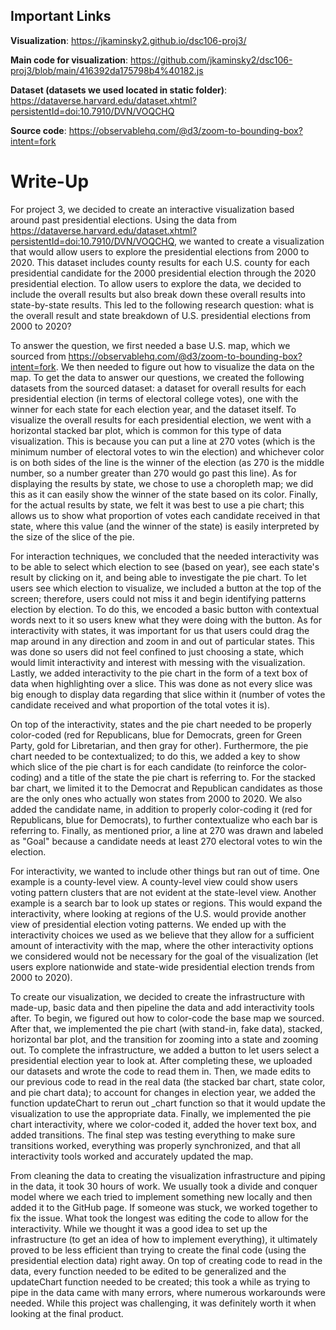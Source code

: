 ## Important Links

**Visualization**: https://jkaminsky2.github.io/dsc106-proj3/

**Main code for visualization**: https://github.com/jkaminsky2/dsc106-proj3/blob/main/416392da175798b4%40182.js

**Dataset (datasets we used located in static folder)**: https://dataverse.harvard.edu/dataset.xhtml?persistentId=doi:10.7910/DVN/VOQCHQ

**Source code**: https://observablehq.com/@d3/zoom-to-bounding-box?intent=fork

# Write-Up

For project 3, we decided to create an interactive visualization based around past presidential elections. Using the data from https://dataverse.harvard.edu/dataset.xhtml?persistentId=doi:10.7910/DVN/VOQCHQ, we wanted to create a visualization that would allow users to explore the presidential elections from 2000 to 2020. This dataset includes county results for each U.S. county for each presidential candidate for the 2000 presidential election through the 2020 presidential election. To allow users to explore the data, we decided to include the overall results but also break down these overall results into state-by-state results. This led to the following research question: what is the overall result and state breakdown of U.S. presidential elections from 2000 to 2020? 

To answer the question, we first needed a base U.S. map, which we sourced from https://observablehq.com/@d3/zoom-to-bounding-box?intent=fork. We then needed to figure out how to visualize the data on the map. To get the data to answer our questions, we created the following datasets from the sourced dataset: a dataset for overall results for each presidential election (in terms of electoral college votes), one with the winner for each state for each election year, and the dataset itself. To visualize the overall results for each presidential election, we went with a horizontal stacked bar plot, which is common for this type of data visualization. This is because you can put a line at 270 votes (which is the minimum number of electoral votes to win the election) and whichever color is on both sides of the line is the winner of the election (as 270 is the middle number, so a number greater than 270 would go past this line). As for displaying the results by state, we chose to use a choropleth map; we did this as it can easily show the winner of the state based on its color. Finally, for the actual results by state, we felt it was best to use a pie chart; this allows us to show what proportion of votes each candidate received in that state, where this value (and the winner of the state) is easily interpreted by the size of the slice of the pie.

For interaction techniques, we concluded that the needed interactivity was to be able to select which election to see (based on year), see each state's result by clicking on it, and being able to investigate the pie chart. To let users see which election to visualize, we included a button at the top of the screen; therefore, users could not miss it and begin identifying patterns election by election. To do this, we encoded a basic button with contextual words next to it so users knew what they were doing with the button. As for interactivity with states, it was important for us that users could drag the map around in any direction and zoom in and out of particular states. This was done so users did not feel confined to just choosing a state, which would limit interactivity and interest with messing with the visualization. Lastly, we added interactivity to the pie chart in the form of a text box of data when highlighting over a slice. This was done as not every slice was big enough to display data regarding that slice within it (number of votes the candidate received and what proportion of the total votes it is).

On top of the interactivity, states and the pie chart needed to be properly color-coded (red for Republicans, blue for Democrats, green for Green Party, gold for Libretarian, and then gray for other). Furthermore, the pie chart needed to be contextualized; to do this, we added a key to show which slice of the pie chart is for each candidate (to reinforce the color-coding) and a title of the state the pie chart is referring to. For the stacked bar chart, we limited it to the Democrat and Republican candidates as those are the only ones who actually won states from 2000 to 2020. We also added the candidate name, in addition to properly color-coding it (red for Republicans, blue for Democrats), to further contextualize who each bar is referring to. Finally, as mentioned prior, a line at 270 was drawn and labeled as "Goal" because a candidate needs at least 270 electoral votes to win the election.

For interactivity, we wanted to include other things but ran out of time. One example is a county-level view. A county-level view could show users voting pattern clusters that are not evident at the state-level view. Another example is a search bar to look up states or regions. This would expand the interactivity, where looking at regions of the U.S. would provide another view of presidential election voting patterns. We ended up with the interactivity choices we used as we believe that they allow for a sufficient amount of interactivity with the map, where the other interactivity options we considered would not be necessary for the goal of the visualization (let users explore nationwide and state-wide presidential election trends from 2000 to 2020).

To create our visualization, we decided to create the infrastructure with made-up, basic data and then pipeline the data and add interactivity tools after. To begin, we figured out how to color-code the base map we sourced. After that, we implemented the pie chart (with stand-in, fake data), stacked, horizontal bar plot, and the transition for zooming into a state and zooming out. To complete the infrastructure, we added a button to let users select a presidential election year to look at. After completing these, we uploaded our datasets and wrote the code to read them in. Then, we made edits to our previous code to read in the real data (the stacked bar chart, state color, and pie chart data); to account for changes in election year, we added the function updateChart to rerun out _chart function so that it would update the visualization to use the appropriate data. Finally, we implemented the pie chart interactivity, where we color-coded it, added the hover text box, and added transitions. The final step was testing everything to make sure transitions worked, everything was properly synchronized, and that all interactivity tools worked and accurately updated the map.

From cleaning the data to creating the visualization infrastructure and piping in the data, it took 30 hours of work. We usually took a divide and conquer model where we each tried to implement something new locally and then added it to the GitHub page. If someone was stuck, we worked together to fix the issue. What took the longest was editing the code to allow for the interactivity. While we thought it was a good idea to set up the infrastructure (to get an idea of how to implement everything), it ultimately proved to be less efficient than trying to create the final code (using the presidential election data) right away. On top of creating code to read in the data, every function needed to be edited to be generalized and the updateChart function needed to be created; this took a while as trying to pipe in the data came with many errors, where numerous workarounds were needed. While this project was challenging, it was definitely worth it when looking at the final product.
